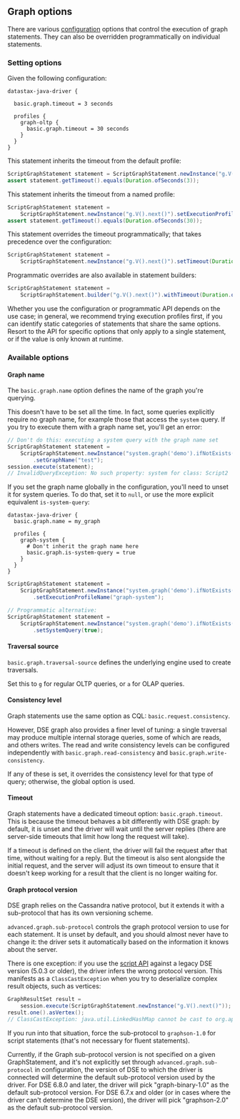 <!--
Licensed to the Apache Software Foundation (ASF) under one
or more contributor license agreements.  See the NOTICE file
distributed with this work for additional information
regarding copyright ownership.  The ASF licenses this file
to you under the Apache License, Version 2.0 (the
"License"); you may not use this file except in compliance
with the License.  You may obtain a copy of the License at

  http://www.apache.org/licenses/LICENSE-2.0

Unless required by applicable law or agreed to in writing,
software distributed under the License is distributed on an
"AS IS" BASIS, WITHOUT WARRANTIES OR CONDITIONS OF ANY
KIND, either express or implied.  See the License for the
specific language governing permissions and limitations
under the License.
-->

## Graph options

There are various [configuration](../../../configuration/) options that control the execution of
graph statements. They can also be overridden programmatically on individual statements.

### Setting options

Given the following configuration:

```
datastax-java-driver {

  basic.graph.timeout = 3 seconds

  profiles {
    graph-oltp {
      basic.graph.timeout = 30 seconds
    }
  }
}
```

This statement inherits the timeout from the default profile:

```java
ScriptGraphStatement statement = ScriptGraphStatement.newInstance("g.V().next()");
assert statement.getTimeout().equals(Duration.ofSeconds(3));
```

This statement inherits the timeout from a named profile:

```java
ScriptGraphStatement statement =
    ScriptGraphStatement.newInstance("g.V().next()").setExecutionProfileName("graph-oltp");
assert statement.getTimeout().equals(Duration.ofSeconds(30));
```

This statement overrides the timeout programmatically; that takes precedence over the configuration:

```java
ScriptGraphStatement statement =
    ScriptGraphStatement.newInstance("g.V().next()").setTimeout(Duration.ofSeconds(5));
```

Programmatic overrides are also available in statement builders:

```java
ScriptGraphStatement statement =
    ScriptGraphStatement.builder("g.V().next()").withTimeout(Duration.ofSeconds(5)).build();
```

Whether you use the configuration or programmatic API depends on the use case; in general, we
recommend trying execution profiles first, if you can identify static categories of statements that
share the same options. Resort to the API for specific options that only apply to a single
statement, or if the value is only known at runtime.

### Available options

#### Graph name

The `basic.graph.name` option defines the name of the graph you're querying.

This doesn't have to be set all the time. In fact, some queries explicitly require no graph name,
for example those that access the `system` query. If you try to execute them with a graph name set,
you'll get an error:

```java
// Don't do this: executing a system query with the graph name set
ScriptGraphStatement statement =
    ScriptGraphStatement.newInstance("system.graph('demo').ifNotExists().create()")
        .setGraphName("test");
session.execute(statement);
// InvalidQueryException: No such property: system for class: Script2
```

If you set the graph name globally in the configuration, you'll need to unset it for system queries.
To do that, set it to `null`, or use the more explicit equivalent `is-system-query`:

```
datastax-java-driver {
  basic.graph.name = my_graph

  profiles {
    graph-system {
      # Don't inherit the graph name here
      basic.graph.is-system-query = true
    }
  }
}
```

```java
ScriptGraphStatement statement =
    ScriptGraphStatement.newInstance("system.graph('demo').ifNotExists().create()")
        .setExecutionProfileName("graph-system");

// Programmatic alternative:
ScriptGraphStatement statement =
    ScriptGraphStatement.newInstance("system.graph('demo').ifNotExists().create()")
        .setSystemQuery(true);
```

#### Traversal source

`basic.graph.traversal-source` defines the underlying engine used to create traversals.

Set this to `g` for regular OLTP queries, or `a` for OLAP queries.

#### Consistency level

Graph statements use the same option as CQL: `basic.request.consistency`.

However, DSE graph also provides a finer level of tuning: a single traversal may produce multiple
internal storage queries, some of which are reads, and others writes. The read and write consistency
levels can be configured independently with `basic.graph.read-consistency` and
`basic.graph.write-consistency`.

If any of these is set, it overrides the consistency level for that type of query; otherwise, the
global option is used.

#### Timeout

Graph statements have a dedicated timeout option: `basic.graph.timeout`. This is because the timeout
behaves a bit differently with DSE graph: by default, it is unset and the driver will wait until the
server replies (there are server-side timeouts that limit how long the request will take).

If a timeout is defined on the client, the driver will fail the request after that time, without
waiting for a reply. But the timeout is also sent alongside the initial request, and the server will
adjust its own timeout to ensure that it doesn't keep working for a result that the client is no
longer waiting for.

#### Graph protocol version

DSE graph relies on the Cassandra native protocol, but it extends it with a sub-protocol that has
its own versioning scheme.

`advanced.graph.sub-protocol` controls the graph protocol version to use for each statement. It is
unset by default, and you should almost never have to change it: the driver sets it automatically
based on the information it knows about the server.

There is one exception: if you use the [script API](../script/) against a legacy DSE version (5.0.3
or older), the driver infers the wrong protocol version. This manifests as a `ClassCastException`
when you try to deserialize complex result objects, such as vertices:

```java
GraphResultSet result =
    session.execute(ScriptGraphStatement.newInstance("g.V().next()"));
result.one().asVertex();
// ClassCastException: java.util.LinkedHashMap cannot be cast to org.apache.tinkerpop.gremlin.structure.Vertex
```

If you run into that situation, force the sub-protocol to `graphson-1.0` for script statements
(that's not necessary for fluent statements).

Currently, if the Graph sub-protocol version is not specified on a given GraphStatement, and it's
not explicitly set through `advanced.graph.sub-protocol` in configuration, the version of DSE to
which the driver is connected will determine the default sub-protocol version used by the driver.
For DSE 6.8.0 and later, the driver will pick "graph-binary-1.0" as the default sub-protocol
version. For DSE 6.7.x and older (or in cases where the driver can't determine the DSE version), the
driver will pick "graphson-2.0" as the default sub-protocol version.
